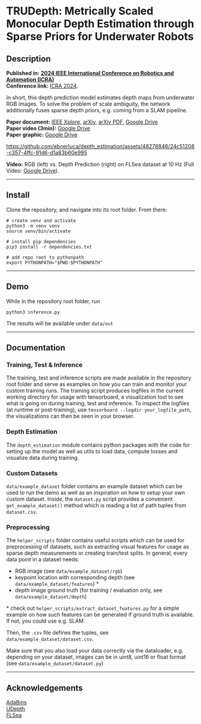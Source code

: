 # TRUDepth: Metrically Scaled Monocular Depth Estimation through Sparse Priors for Underwater Robots

## Description
**Published in:** [**2024 IEEE International Conference on Robotics and Automation (ICRA)**](https://ieeexplore.ieee.org/xpl/conhome/10609961/proceeding)\
**Conference link:** [ICRA 2024](https://2024.ieee-icra.org).

In short, this depth prediction model estimates depth maps from underwater RGB images. To solve the problem of scale ambiguity, the network additionally fuses sparse depth priors, e.g. coming from a SLAM pipeline.

**Paper document:** [IEEE Xplore](https://ieeexplore.ieee.org/abstract/document/10611007), [arXiv](https://arxiv.org/abs/2310.16750), [arXiv PDF](https://arxiv.org/pdf/2310.16750.pdf), [Google Drive](https://drive.google.com/file/d/1iVhY4Fepr0NKsXlnEsKGzqN_aFS8brBi/view?usp=sharing)  
**Paper video (3min):** [Google Drive](https://drive.google.com/file/d/1gjsTty9ybdq1y9jcAU-WVLKuEU3IfC1v/view?usp=sharing)  
**Paper graphic:** [Google Drive](https://drive.google.com/file/d/1CKoh1t7I11uhEjTj_gEW5-1O-NIelhbd/view?usp=sharing)  

https://github.com/ebnerluca/depth_estimation/assets/48278846/24c51208-c357-4ffc-91d6-d1a83b60e995

**Video:** RGB (left) vs. Depth Prediction (right) on FLSea dataset at 10 Hz (Full Video: [Google Drive](https://drive.google.com/file/d/1KoIy49MqRIfAvJXvllrXJwZ92Vnmrgh8/view?usp=sharing)).

---

## Install
Clone the repository, and navigate into its root folder. From there:
```
# create venv and activate
python3 -m venv venv
source venv/bin/activate

# install pip dependencies
pip3 install -r dependencies.txt

# add repo root to pythonpath
export PYTHONPATH="$PWD:$PYTHONPATH"
```
---

## Demo
While in the repository root folder, run
```
python3 inference.py
```
The results will be available under `data/out`

---

## Documentation

### Training, Test & Inference
The training, test and inference scripts are made available in the repository root folder and serve as examples on how you can train and monitor your custom training runs.
The training script produces logfiles in the current working directory for usage with tensorboard, a visualization tool to see what is going on during training, test and inference. To inspect the logfiles (at runtime or post-training), use `tensorboard --logdir your_logfile_path`, the visualizations can then be seen in your browser.

### Depth Estimation
The `depth_estimation` module contains python packages with the code for setting up the model as well as utils to load data, compute losses and visualize data during training.

### Custom Datasets
`data/example_dataset` folder contains an example dataset which can be used to run the demo as well as an inspiration on how to setup your own custom dataset. Inside, the `dataset.py` script provides a convenient `get_example_dataset()` method which is reading a list of path tuples from `dataset.csv`.

### Preprocessing
The `helper_scripts` folder contains useful scripts which can be used for preprocessing of datasets, such as extracting visual features for usage as sparse depth measurements or creating train/test splits. In general, every data point in a dataset needs:
- RGB image (see `data/example_dataset/rgb`)
- keypoint location with corresponding depth (see `data/example_dataset/features`) *
- depth image ground truth (for training / evaluation only, see `data/example_dataset/depth`)

\* check out `helper_scripts/extract_dataset_features.py` for a simple example on how such features can be generated if ground truth is available. If not, you could use e.g. SLAM.

Then, the `.csv` file defines the tuples, see `data/example_dataset/dataset.csv`.

Make sure that you also load your data correctly via the dataloader, e.g. depending on your dataset, images can be in uint8, uint16 or float format (see `data/example_dataset/dataset.py`)







---

## Acknowledgements
[AdaBins](https://github.com/shariqfarooq123/AdaBins)  
[UDepth](https://github.com/uf-robopi/UDepth)  
[FLSea](https://arxiv.org/abs/2302.12772)

